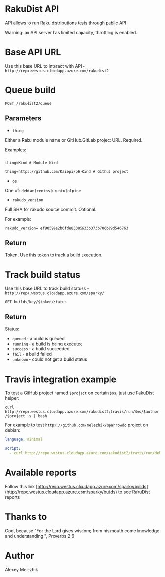 # RakuDist API

API allows to run Raku distributions tests through public API

Warning: an API server has limited capacity, throttling is enabled.

# Base API URL

Use this base URL to interact with API - `http://repo.westus.cloudapp.azure.com/rakudist2`

# Queue build

`POST /rakudist2/queue`

## Parameters

- `thing`

Either a Raku module name or GitHub/GitLab project URL. Required.

Examples:

```

thing=Kind # Module Kind

thing=https://github.com/Kaiepi/p6-Kind # Github project 

```

- `os`

One of: `debian|centos|ubuntu|alpine`

- `rakudo_version`

Full SHA for rakudo source commit. Optional.

For example:

```
rakudo_version= ef90599e2b6fde85385633b373b706b89d546763
```

## Return 

Token. Use this token to track a build execution.

# Track build status

Use this base URL to track build statues - `http://repo.westus.cloudapp.azure.com/sparky/`

`GET builds/key/$token/status`

## Return 

Status:

* `queued` - a build is queued
* `running` - a build is being executed
* `success` - a build succeeded
* `fail` - a build failed
* `unknown` - could not get a build status

# Travis integration example

To test a GitHub project named `$project` on certain `$os`, just use RakuDist helper:

`curl http://repo.westus.cloudapp.azure.com/rakudist2/travis/run/$os/$author/$project -s | bash`

For example to test `https://github.com/melezhik/sparrowdo` project on debian:

```yaml
language: minimal

script:
  - curl http://repo.westus.cloudapp.azure.com/rakudist2/travis/run/debian/melezhik/sparrowdo -s | bash
```

# Available reports

Follow this link [http://repo.westus.cloudapp.azure.com/sparky/builds](http://repo.westus.cloudapp.azure.com/sparky/builds) to see RakuDist reports

# Thanks to

God, because "For the Lord gives wisdom; from his mouth come knowledge and understanding.", Proverbs 2:6

# Author

Alexey Melezhik

